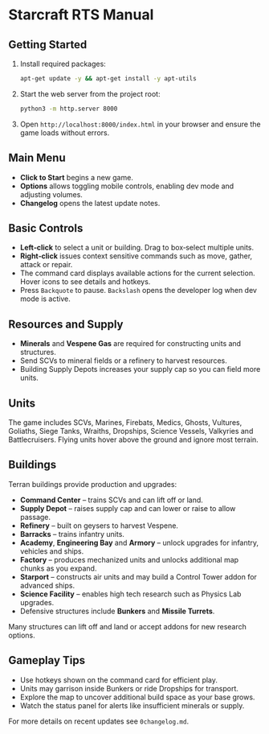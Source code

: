 # Starcraft RTS Manual

## Getting Started
1. Install required packages:
   ```bash
   apt-get update -y && apt-get install -y apt-utils
   ```
2. Start the web server from the project root:
   ```bash
   python3 -m http.server 8000
   ```
3. Open `http://localhost:8000/index.html` in your browser and ensure the game loads without errors.

## Main Menu
- **Click to Start** begins a new game.
- **Options** allows toggling mobile controls, enabling dev mode and adjusting volumes.
- **Changelog** opens the latest update notes.

## Basic Controls
- **Left‑click** to select a unit or building. Drag to box‑select multiple units.
- **Right‑click** issues context sensitive commands such as move, gather, attack or repair.
- The command card displays available actions for the current selection. Hover icons to see details and hotkeys.
- Press ``Backquote`` to pause. ``Backslash`` opens the developer log when dev mode is active.

## Resources and Supply
- **Minerals** and **Vespene Gas** are required for constructing units and structures.
- Send SCVs to mineral fields or a refinery to harvest resources.
- Building Supply Depots increases your supply cap so you can field more units.

## Units
The game includes SCVs, Marines, Firebats, Medics, Ghosts, Vultures, Goliaths, Siege Tanks, Wraiths, Dropships, Science Vessels, Valkyries and Battlecruisers.  Flying units hover above the ground and ignore most terrain.

## Buildings
Terran buildings provide production and upgrades:
- **Command Center** – trains SCVs and can lift off or land.
- **Supply Depot** – raises supply cap and can lower or raise to allow passage.
- **Refinery** – built on geysers to harvest Vespene.
- **Barracks** – trains infantry units.
- **Academy**, **Engineering Bay** and **Armory** – unlock upgrades for infantry, vehicles and ships.
- **Factory** – produces mechanized units and unlocks additional map chunks as you expand.
- **Starport** – constructs air units and may build a Control Tower addon for advanced ships.
- **Science Facility** – enables high tech research such as Physics Lab upgrades.
- Defensive structures include **Bunkers** and **Missile Turrets**.

Many structures can lift off and land or accept addons for new research options.

## Gameplay Tips
- Use hotkeys shown on the command card for efficient play.
- Units may garrison inside Bunkers or ride Dropships for transport.
- Explore the map to uncover additional build space as your base grows.
- Watch the status panel for alerts like insufficient minerals or supply.

For more details on recent updates see `0changelog.md`.
